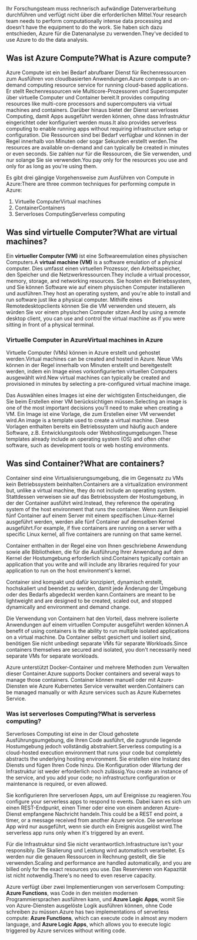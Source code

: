 <span data-ttu-id="3fc3f-101">Ihr Forschungsteam muss rechnerisch aufwändige Datenverarbeitung durchführen und verfügt nicht über die erforderlichen Mittel.</span><span class="sxs-lookup"><span data-stu-id="3fc3f-101">Your research team needs to perform computationally intense data processing and doesn't have the equipment to do the work.</span></span> <span data-ttu-id="3fc3f-102">Sie haben sich dazu entschieden, Azure für die Datenanalyse zu verwenden.</span><span class="sxs-lookup"><span data-stu-id="3fc3f-102">They've decided to use Azure to do the data analysis.</span></span>

## <a name="what-is-azure-compute"></a><span data-ttu-id="3fc3f-103">Was ist Azure Compute?</span><span class="sxs-lookup"><span data-stu-id="3fc3f-103">What is Azure compute?</span></span>
<span data-ttu-id="3fc3f-104">Azure Compute ist ein bei Bedarf abrufbarer Dienst für Rechenressourcen zum Ausführen von cloudbasierten Anwendungen.</span><span class="sxs-lookup"><span data-stu-id="3fc3f-104">Azure compute is an on-demand computing resource service for running cloud-based applications.</span></span> <span data-ttu-id="3fc3f-105">Er stellt Rechenressourcen wie Multicore-Prozessoren und Supercomputer über virtuelle Computer und Container bereit.</span><span class="sxs-lookup"><span data-stu-id="3fc3f-105">It provides computing resources like multi-core processors and supercomputers via virtual machines and containers.</span></span> <span data-ttu-id="3fc3f-106">Darüber hinaus bietet der Dienst serverloses Computing, damit Apps ausgeführt werden können, ohne dass Infrastruktur eingerichtet oder konfiguriert werden muss.</span><span class="sxs-lookup"><span data-stu-id="3fc3f-106">It also provides serverless computing to enable running apps without requiring infrastructure setup or configuration.</span></span> <span data-ttu-id="3fc3f-107">Die Ressourcen sind bei Bedarf verfügbar und können in der Regel innerhalb von Minuten oder sogar Sekunden erstellt werden.</span><span class="sxs-lookup"><span data-stu-id="3fc3f-107">The resources are available on-demand and can typically be created in minutes or even seconds.</span></span> <span data-ttu-id="3fc3f-108">Sie zahlen nur für die Ressourcen, die Sie verwenden, und nur solange Sie sie verwenden.</span><span class="sxs-lookup"><span data-stu-id="3fc3f-108">You pay only for the resources you use and only for as long as you're using them.</span></span>

<span data-ttu-id="3fc3f-109">Es gibt drei gängige Vorgehensweise zum Ausführen von Compute in Azure:</span><span class="sxs-lookup"><span data-stu-id="3fc3f-109">There are three common techniques for performing compute in Azure:</span></span>
1. <span data-ttu-id="3fc3f-110">Virtuelle Computer</span><span class="sxs-lookup"><span data-stu-id="3fc3f-110">Virtual machines</span></span>
1. <span data-ttu-id="3fc3f-111">Container</span><span class="sxs-lookup"><span data-stu-id="3fc3f-111">Containers</span></span>
1. <span data-ttu-id="3fc3f-112">Serverloses Computing</span><span class="sxs-lookup"><span data-stu-id="3fc3f-112">Serverless computing</span></span>

## <a name="what-are-virtual-machines"></a><span data-ttu-id="3fc3f-113">Was sind virtuelle Computer?</span><span class="sxs-lookup"><span data-stu-id="3fc3f-113">What are virtual machines?</span></span>

<span data-ttu-id="3fc3f-114">Ein **virtueller Computer (VM)** ist eine Softwareemulation eines physischen Computers.</span><span class="sxs-lookup"><span data-stu-id="3fc3f-114">A **virtual machine (VM)** is a software emulation of a physical computer.</span></span> <span data-ttu-id="3fc3f-115">Dies umfasst einen virtuellen Prozessor, den Arbeitsspeicher, den Speicher und die Netzwerkressourcen.</span><span class="sxs-lookup"><span data-stu-id="3fc3f-115">They include a virtual processor, memory, storage, and networking resources.</span></span> <span data-ttu-id="3fc3f-116">Sie hosten ein Betriebssystem, und Sie können Software wie auf einem physischen Computer installieren und ausführen.</span><span class="sxs-lookup"><span data-stu-id="3fc3f-116">They host an operating system, and you're able to install and run software just like a physical computer.</span></span> <span data-ttu-id="3fc3f-117">Mithilfe eines Remotedesktopclients können Sie die VM verwenden und steuern, als würden Sie vor einem physischen Computer sitzen.</span><span class="sxs-lookup"><span data-stu-id="3fc3f-117">And by using a remote desktop client, you can use and control the virtual machine as if you were sitting in front of a physical terminal.</span></span>

### <a name="virtual-machines-in-azure"></a><span data-ttu-id="3fc3f-118">Virtuelle Computer in Azure</span><span class="sxs-lookup"><span data-stu-id="3fc3f-118">Virtual machines in Azure</span></span>

<span data-ttu-id="3fc3f-119">Virtuelle Computer (VMs) können in Azure erstellt und gehostet werden.</span><span class="sxs-lookup"><span data-stu-id="3fc3f-119">Virtual machines can be created and hosted in Azure.</span></span> <span data-ttu-id="3fc3f-120">Neue VMs können in der Regel innerhalb von Minuten erstellt und bereitgestellt werden, indem ein Image eines vorkonfigurierten virtuellen Computers ausgewählt wird.</span><span class="sxs-lookup"><span data-stu-id="3fc3f-120">New virtual machines can typically be created and provisioned in minutes by selecting a pre-configured virtual machine image.</span></span>

<span data-ttu-id="3fc3f-121">Das Auswählen eines Images ist eine der wichtigsten Entscheidungen, die Sie beim Erstellen einer VM berücksichtigen müssen.</span><span class="sxs-lookup"><span data-stu-id="3fc3f-121">Selecting an image is one of the most important decisions you'll need to make when creating a VM.</span></span> <span data-ttu-id="3fc3f-122">Ein Image ist eine Vorlage, die zum Erstellen einer VM verwendet wird.</span><span class="sxs-lookup"><span data-stu-id="3fc3f-122">An image is a template used to create a virtual machine.</span></span> <span data-ttu-id="3fc3f-123">Diese Vorlagen enthalten bereits ein Betriebssystem und häufig auch andere Software, z.B. Entwicklungstools oder Webhostingumgebungen.</span><span class="sxs-lookup"><span data-stu-id="3fc3f-123">These templates already include an operating system (OS) and often other software, such as development tools or web hosting environments.</span></span>

## <a name="what-are-containers"></a><span data-ttu-id="3fc3f-124">Was sind Container?</span><span class="sxs-lookup"><span data-stu-id="3fc3f-124">What are containers?</span></span>

<span data-ttu-id="3fc3f-125">Container sind eine Virtualisierungsumgebung, die im Gegensatz zu VMs kein Betriebssystem beinhalten.</span><span class="sxs-lookup"><span data-stu-id="3fc3f-125">Containers are a virtualization environment but, unlike a virtual machine, they do not include an operating system.</span></span> <span data-ttu-id="3fc3f-126">Stattdessen verweisen sie auf das Betriebssystem der Hostumgebung, in der der Container ausführt wird.</span><span class="sxs-lookup"><span data-stu-id="3fc3f-126">Instead, they reference the operating system of the host environment that runs the container.</span></span> <span data-ttu-id="3fc3f-127">Wenn zum Beispiel fünf Container auf einem Server mit einem spezifischen Linux-Kernel ausgeführt werden, werden alle fünf Container auf demselben Kernel ausgeführt.</span><span class="sxs-lookup"><span data-stu-id="3fc3f-127">For example, if five containers are running on a server with a specific Linux kernel, all five containers are running on that same kernel.</span></span> 

<span data-ttu-id="3fc3f-128">Container enthalten in der Regel eine von Ihnen geschriebene Anwendung sowie alle Bibliotheken, die für die Ausführung Ihrer Anwendung auf dem Kernel der Hostumgebung erforderlich sind.</span><span class="sxs-lookup"><span data-stu-id="3fc3f-128">Containers typically contain an application that you write and will include any libraries required for your application to run on the host environment's kernel.</span></span> 

<span data-ttu-id="3fc3f-129">Container sind kompakt und dafür konzipiert, dynamisch erstellt, hochskaliert und beendet zu werden, damit jede Änderung der Umgebung oder des Bedarfs abgedeckt werden kann.</span><span class="sxs-lookup"><span data-stu-id="3fc3f-129">Containers are meant to be lightweight and are designed to be created, scaled out, and stopped dynamically and environment and demand change.</span></span>

<span data-ttu-id="3fc3f-130">Die Verwendung von Containern hat den Vorteil, dass mehrere isolierte Anwendungen auf einem virtuellen Computer ausgeführt werden können.</span><span class="sxs-lookup"><span data-stu-id="3fc3f-130">A benefit of using containers is the ability to run multiple isolated applications on a virtual machine.</span></span> <span data-ttu-id="3fc3f-131">Da Container selbst gesichert und isoliert sind, benötigen Sie nicht unbedingt separate VMs für separate Workloads.</span><span class="sxs-lookup"><span data-stu-id="3fc3f-131">Since containers themselves are secured and isolated, you don't necessarily need separate VMs for separate workloads.</span></span>

<span data-ttu-id="3fc3f-132">Azure unterstützt Docker-Container und mehrere Methoden zum Verwalten dieser Container.</span><span class="sxs-lookup"><span data-stu-id="3fc3f-132">Azure supports Docker containers and several ways to manage those containers.</span></span> <span data-ttu-id="3fc3f-133">Container können manuell oder mit Azure-Diensten wie Azure Kubernetes Service verwaltet werden.</span><span class="sxs-lookup"><span data-stu-id="3fc3f-133">Containers can be managed manually or with Azure services such as Azure Kubernetes Service.</span></span>

### <a name="what-is-serverless-computing"></a><span data-ttu-id="3fc3f-134">Was ist serverloses Computing?</span><span class="sxs-lookup"><span data-stu-id="3fc3f-134">What is serverless computing?</span></span>

<span data-ttu-id="3fc3f-135">Serverloses Computing ist eine in der Cloud gehostete Ausführungsumgebung, die Ihren Code ausführt, die zugrunde liegende Hostumgebung jedoch vollständig abstrahiert.</span><span class="sxs-lookup"><span data-stu-id="3fc3f-135">Serverless computing is a cloud-hosted execution environment that runs your code but completely abstracts the underlying hosting environment.</span></span> <span data-ttu-id="3fc3f-136">Sie erstellen eine Instanz des Diensts und fügen Ihren Code hinzu. Die Konfiguration oder Wartung der Infrastruktur ist weder erforderlich noch zulässig.</span><span class="sxs-lookup"><span data-stu-id="3fc3f-136">You create an instance of the service, and you add your code; no infrastructure configuration or maintenance is required, or even allowed.</span></span>

<span data-ttu-id="3fc3f-137">Sie konfigurieren Ihre serverlosen Apps, um auf Ereignisse zu reagieren.</span><span class="sxs-lookup"><span data-stu-id="3fc3f-137">You configure your serverless apps to respond to events.</span></span> <span data-ttu-id="3fc3f-138">Dabei kann es sich um einen REST-Endpunkt, einen Timer oder eine von einem anderen Azure-Dienst empfangene Nachricht handeln.</span><span class="sxs-lookup"><span data-stu-id="3fc3f-138">This could be a REST end point, a timer, or a message received from another Azure service.</span></span> <span data-ttu-id="3fc3f-139">Die serverlose App wird nur ausgeführt, wenn sie durch ein Ereignis ausgelöst wird.</span><span class="sxs-lookup"><span data-stu-id="3fc3f-139">The serverless app runs only when it's triggered by an event.</span></span> 

<span data-ttu-id="3fc3f-140">Für die Infrastruktur sind Sie nicht verantwortlich.</span><span class="sxs-lookup"><span data-stu-id="3fc3f-140">Infrastructure isn't your responsibly.</span></span> <span data-ttu-id="3fc3f-141">Die Skalierung und Leistung wird automatisch verarbeitet. Es werden nur die genauen Ressourcen in Rechnung gestellt, die Sie verwenden.</span><span class="sxs-lookup"><span data-stu-id="3fc3f-141">Scaling and performance are handled automatically, and you are billed only for the exact resources you use.</span></span> <span data-ttu-id="3fc3f-142">Das Reservieren von Kapazität ist nicht notwendig.</span><span class="sxs-lookup"><span data-stu-id="3fc3f-142">There's no need to even reserve capacity.</span></span>

<span data-ttu-id="3fc3f-143">Azure verfügt über zwei Implementierungen von serverlosem Computing: **Azure Functions**, was Code in den meisten modernen Programmiersprachen ausführen kann, und **Azure Logic Apps**, womit Sie von Azure-Diensten ausgelöste Logik ausführen können, ohne Code schreiben zu müssen.</span><span class="sxs-lookup"><span data-stu-id="3fc3f-143">Azure has two implementations of serverless compute: **Azure Functions**, which can execute code in almost any modern language, and **Azure Logic Apps**, which allows you to execute logic triggered by Azure services without writing code.</span></span>
